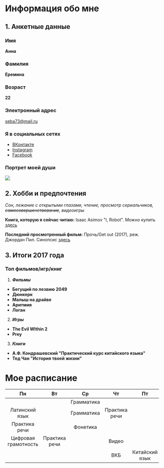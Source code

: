 # Информация обо мне
## 1. Анкетные данные
### Имя
**Анна**
### Фамилия
**Еремина**
### Возраст
__22__
### Электронный адрес
<seba73@mail.ru>
### Я в социальных сетях
+ [ВКонтакте](https://vk.com/id9468294)
+ [Instagram](https://www.instagram.com/rosetiler/)
+ [Facebook](https://www.facebook.com/profile.php?id=100003738745248)
### Портрет моей души
![](https://pp.userapi.com/c635101/v635101795/1d0bb/nblbjKlPJUQ.jpg)
## 2. Хобби и предпочтения
*Сон, лежание с открытыми глазами, чтение, просмотр сериальчиков, ~~самосовершенствование~~, видеоигры*

**Книга, которую я сейчас читаю:** Isaac Asimov "I, Robot". Можно купить [здесь](https://www.chitai-gorod.ru/catalog/book/183391/?watch_fromlist=search_result "жми смелее")

**Последний просмотренный фильм:** Прочь/Get out (2017), реж. Джордан Пил. Синопсис [здесь](https://www.kinopoisk.ru/film/proch-2017-944708/ "жми не менее смело")
## 3. Итоги 2017 года
### Топ фильмов/игр/книг
1. ***Фильмы***
  + __Бегущий по лезвию 2049__
  + __Дюнкерк__
  + __Малыш на драйве__
  + __Аритмия__
  + __Логан__
2. ***Игры***
  + __The Evil WIthin 2__
  + __Prey__
3. ***Книги***
  + __А.Ф. Кондрашевский "Практический курс китайского языка"__
  + __Тед Чан "История твоей жизни"__
  # Мое расписание
  Пн|Вт|Ср|Чт|Пт|Сб|Вс
  :---:|:---:|:---:|:---:|:---:|:---:|:---:|
  |||Грамматика||||Выходной
  |Латинский язык||Грамматика|Практика речи|||Выходной
  |Практика речи||Фонетика|||Выходной
  Цифровая грамотность|Практика речи||Видео|||Выходной
  ||||ВКБ|Китайский язык|Выходной
